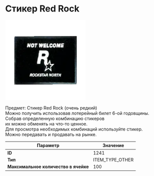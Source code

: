 # Стикер Red Rock

![Item Image](../img/1241.webp?raw=true)

Предмет: Стикер Red Rock (очень редкий)<br>Можно получить использовав лотерейный билет 6-ой годовщины.<br>Собрав определенную комбинацию стикеров<br>их можно обменять на что-то ценное.<br>Для просмотра необходимых комбинаций используйте стикер.<br>Можно передавать и продавать на рынке.


| Параметр | Значение |
|----------|----------|
| **ID** | 1241 |
| **Тип** | ITEM_TYPE_OTHER |
| **Максимальное количество в ячейке** | 100 |

